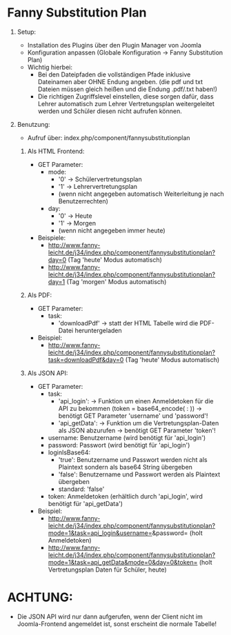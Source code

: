 # Fanny Substitution Plan
1. Setup:
    - Installation des Plugins über den Plugin Manager von Joomla
    - Konfiguration anpassen (Globale Konfiguration -> Fanny Substitution Plan)
    - Wichtig hierbei:
        - Bei den Dateipfaden die vollständigen Pfade inklusive Dateinamen aber OHNE Endung angeben. (die pdf und txt Dateien müssen gleich heißen und die Endung .pdf/.txt haben!)
        - Die richtigen Zugriffslevel einstellen, diese sorgen dafür, dass Lehrer automatisch zum Lehrer Vertretungsplan weitergeleitet werden und Schüler diesen nicht aufrufen können.

2. Benutzung:
    - Aufruf über: index.php/component/fannysubstitutionplan

    1. Als HTML Frontend:
        - GET Parameter:
            - mode:
                - '0' -> Schülervertretungsplan
                - '1' -> Lehrervertretungsplan
                - (wenn nicht angegeben automatisch Weiterleitung je nach Benutzerrechten)
            - day:
                - '0' -> Heute
                - '1' -> Morgen
                - (wenn nicht angegeben immer heute)
        - Beispiele:
            - http://www.fanny-leicht.de/j34/index.php/component/fannysubstitutionplan?day=0 (Tag 'heute' Modus automatisch)
            - http://www.fanny-leicht.de/j34/index.php/component/fannysubstitutionplan?day=1 (Tag 'morgen' Modus automatisch)

    2. Als PDF:
        - GET Parameter:
            - task:
                - 'downloadPdf' -> statt der HTML Tabelle wird die PDF-Datei heruntergeladen
        - Beispiel:
            - http://www.fanny-leicht.de/j34/index.php/component/fannysubstitutionplan?task=downloadPdf&day=0 (Tag 'heute' Modus automatisch)

    3. Als JSON API:
        - GET Parameter:
            - task:
                - 'api_login': 
                    -> Funktion um einen Anmeldetoken für die API zu bekommen (token = base64_encode( <userId>:<passwortHash> ))
                    -> benötigt GET Parameter 'username' und 'password'!
                - 'api_getData': 
                    -> Funktion um die Vertretungsplan-Daten als JSON abzurufen
                    -> benötigt GET Parameter 'token'!
            - username: Benutzername (wird benötigt für 'api_login')
            - password: Passwort (wird benötigt für 'api_login')
            - loginIsBase64:
                - 'true': Benutzername und Passwort werden nicht als Plaintext sondern als base64 String übergeben
                - 'false': Benutzername und Passwort werden als Plaintext übergeben
                - standard: 'false'
            - token: Anmeldetoken (erhältlich durch 'api_login', wird benötigt für 'api_getData')
        - Beispiel:
            - http://www.fanny-leicht.de/j34/index.php/component/fannysubstitutionplan?mode=1&task=api_login&username=<Benutzername>&password=<Passwort> (holt Anmeldetoken)
            - http://www.fanny-leicht.de/j34/index.php/component/fannysubstitutionplan?mode=1&task=api_getData&mode=0&day=0&token=<Token> (holt Vertretungsplan Daten für Schüler, heute)

# ACHTUNG:
- Die JSON API wird nur dann aufgerufen, wenn der Client nicht im Joomla-Frontend angemeldet ist, sonst erscheint die normale Tabelle!

